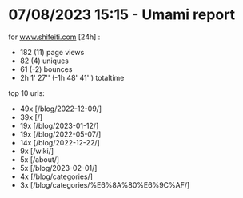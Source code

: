 # 07/08/2023 15:15 - Umami report
for www.shifeiti.com [24h] :

 - 182 (11) page views
 - 82 (4) uniques
 - 61 (-2) bounces
 - 2h 1' 27'' (-1h 48' 41'') totaltime


top 10 urls:
 - 49x [/blog/2022-12-09/]
 - 39x [/]
 - 19x [/blog/2023-01-12/]
 - 19x [/blog/2022-05-07/]
 - 14x [/blog/2022-12-22/]
 - 9x [/wiki/]
 - 5x [/about/]
 - 5x [/blog/2023-02-01/]
 - 4x [/blog/categories/]
 - 3x [/blog/categories/%E6%8A%80%E6%9C%AF/]


